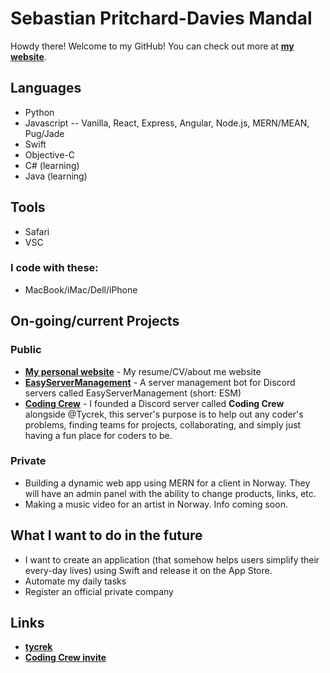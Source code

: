 # Sebastian Pritchard-Davies Mandal
Howdy there! Welcome to my GitHub!
You can check out more at **[my website](https://spdm.dev)**.

## Languages
- Python
- Javascript
-- Vanilla, React, Express, Angular, Node.js, MERN/MEAN, Pug/Jade
- Swift
- Objective-C
- C# (learning)
- Java (learning)

## Tools
- Safari
- VSC
### I code with these:
- MacBook/iMac/Dell/iPhone

## On-going/current Projects
### Public
- **[My personal website](https://spdm.dev)** - My resume/CV/about me website
- **[EasyServerManagement](https://github.com/sebastianmandal/EasyServerManagement)** - A server management bot for Discord servers called EasyServerManagement (short: ESM)
- **[Coding Crew](https://discord.gg/6Y93Gwd)** - I founded a Discord server called **Coding Crew** alongside @Tycrek, this server's purpose is to help out any coder's problems, finding teams for projects, collaborating, and simply just having a fun place for coders to be.
### Private
- Building a dynamic web app using MERN for a client in Norway. They will have an admin panel with the ability to change products, links, etc.
- Making a music video for an artist in Norway. Info coming soon.

## What I want to do in the future
- I want to create an application (that somehow helps users simplify their every-day lives) using Swift and release it on the App Store.
- Automate my daily tasks
- Register an official private company

## Links
- **[tycrek](https://github.com/tycrek)**
- **[Coding Crew invite](https://discord.gg/6Y93Gwd)**
